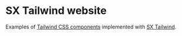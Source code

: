 # SX Tailwind website

Examples of [Tailwind CSS components](https://tailwindcss.com/components) implemented with [SX Tailwind](https://github.com/adeira/universe/tree/master/src/sx-tailwind).
